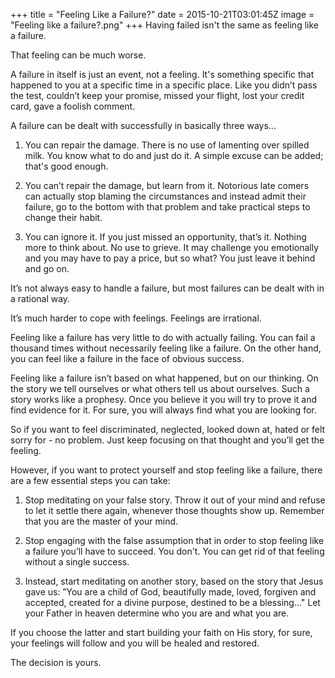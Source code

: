 +++
title = "Feeling Like a Failure?"
date = 2015-10-21T03:01:45Z
image = "Feeling like a failure?.png"
+++
Having failed isn't the same as feeling like a failure.

That feeling can be much worse.

A failure in itself is just an event, not a feeling. It's something specific that happened to you at a specific time in a specific place. Like you didn’t pass the test, couldn’t keep your promise, missed your flight, lost your credit card, gave a foolish comment.

A failure can be dealt with successfully in basically three ways...

1. You can repair the damage. There is no use of lamenting over spilled milk. You know what to do and just do it. A simple excuse can be added; that's good enough.

2. You can’t repair the damage, but learn from it. Notorious late comers can actually stop blaming the circumstances and instead admit their failure, go to the bottom with that problem and take practical steps to change their habit.

3. You can ignore it. If you just missed an opportunity, that’s it. Nothing more to think about. No use to grieve. It may challenge you emotionally and you may have to pay a price, but so what? You just leave it behind and go on.

It’s not always easy to handle a failure, but most failures can be dealt with in a rational way.

It’s much harder to cope with feelings. Feelings are irrational.

Feeling like a failure has very little to do with actually failing. You can fail a thousand times without necessarily feeling like a failure. On the other hand, you can feel like a failure in the face of obvious success.

Feeling like a failure isn’t based on what happened, but on our thinking. On the story we tell ourselves or what others tell us about ourselves. Such a story works like a prophesy. Once you believe it you will try to prove it and find evidence for it. For sure, you will always find what you are looking for.

So if you want to feel discriminated, neglected, looked down at, hated or felt sorry for - no problem. Just keep focusing on that thought and you’ll get the feeling.

However, if you want to protect yourself and stop feeling like a failure, there are a few essential steps you can take:

1. Stop meditating on your false story. Throw it out of your mind and refuse to let it settle there again, whenever those thoughts show up. Remember that you are the master of your mind.

2. Stop engaging with the false assumption that in order to stop feeling like a failure you’ll have to succeed. You don't. You can get rid of that feeling without a single success.

3. Instead, start meditating on another story, based on the story that Jesus gave us: ”You are a child of God, beautifully made, loved, forgiven and accepted, created for a divine purpose, destined to be a blessing…" Let your Father in heaven determine who you are and what you are.

If you choose the latter and start building your faith on His story, for sure, your feelings will follow and you will be healed and restored.

The decision is yours.
